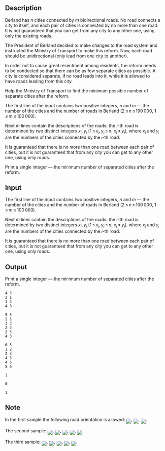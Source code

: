 ## Description

<div><p>Berland has <span class="tex-span"><i>n</i></span> cities connected by <span class="tex-span"><i>m</i></span> bidirectional roads. No road connects a city to itself, and each pair of cities is connected by no more than one road. It is <span class="tex-font-style-bf">not guaranteed</span> that you can get from any city to any other one, using only the existing roads.</p><p>The President of Berland decided to make changes to the road system and instructed the Ministry of Transport to make this reform. Now, each road should be unidirectional (only lead from one city to another).</p><p>In order not to cause great resentment among residents, the reform needs to be conducted so that there can be as few separate cities as possible. A city is considered <span class="tex-font-style-it">separate</span>, if no road leads into it, while it is allowed to have roads leading from this city.</p><p>Help the Ministry of Transport to find the minimum possible number of separate cities after the reform.</p></div><div class="input-specification"><p>The first line of the input contains two positive integers, <span class="tex-span"><i>n</i></span> and <span class="tex-span"><i>m</i></span> — the number of the cities and the number of roads in Berland (<span class="tex-span">2 ≤ <i>n</i> ≤ 100 000</span>, <span class="tex-span">1 ≤ <i>m</i> ≤ 100 000</span>). </p><p>Next <span class="tex-span"><i>m</i></span> lines contain the descriptions of the roads: the <span class="tex-span"><i>i</i></span>-th road is determined by two distinct integers <span class="tex-span"><i>x</i><sub class="lower-index"><i>i</i></sub>, <i>y</i><sub class="lower-index"><i>i</i></sub></span> (<span class="tex-span">1 ≤ <i>x</i><sub class="lower-index"><i>i</i></sub>, <i>y</i><sub class="lower-index"><i>i</i></sub> ≤ <i>n</i></span>, <span class="tex-span"><i>x</i><sub class="lower-index"><i>i</i></sub> ≠ <i>y</i><sub class="lower-index"><i>i</i></sub></span>), where <span class="tex-span"><i>x</i><sub class="lower-index"><i>i</i></sub></span> and <span class="tex-span"><i>y</i><sub class="lower-index"><i>i</i></sub></span> are the numbers of the cities connected by the <span class="tex-span"><i>i</i></span>-th road.</p><p>It is guaranteed that there is no more than one road between each pair of cities, but it is not guaranteed that from any city you can get to any other one, using only roads.</p></div><div class="output-specification"><p>Print a single integer&nbsp;— the minimum number of separated cities after the reform.</p></div>

## Input

<p>The first line of the input contains two positive integers, <span class="tex-span"><i>n</i></span> and <span class="tex-span"><i>m</i></span> — the number of the cities and the number of roads in Berland (<span class="tex-span">2 ≤ <i>n</i> ≤ 100 000</span>, <span class="tex-span">1 ≤ <i>m</i> ≤ 100 000</span>). </p><p>Next <span class="tex-span"><i>m</i></span> lines contain the descriptions of the roads: the <span class="tex-span"><i>i</i></span>-th road is determined by two distinct integers <span class="tex-span"><i>x</i><sub class="lower-index"><i>i</i></sub>, <i>y</i><sub class="lower-index"><i>i</i></sub></span> (<span class="tex-span">1 ≤ <i>x</i><sub class="lower-index"><i>i</i></sub>, <i>y</i><sub class="lower-index"><i>i</i></sub> ≤ <i>n</i></span>, <span class="tex-span"><i>x</i><sub class="lower-index"><i>i</i></sub> ≠ <i>y</i><sub class="lower-index"><i>i</i></sub></span>), where <span class="tex-span"><i>x</i><sub class="lower-index"><i>i</i></sub></span> and <span class="tex-span"><i>y</i><sub class="lower-index"><i>i</i></sub></span> are the numbers of the cities connected by the <span class="tex-span"><i>i</i></span>-th road.</p><p>It is guaranteed that there is no more than one road between each pair of cities, but it is not guaranteed that from any city you can get to any other one, using only roads.</p>

## Output

<p>Print a single integer&nbsp;— the minimum number of separated cities after the reform.</p>





```input1
4 3
2 1
1 3
4 3

```




```input2
5 5
2 1
1 3
2 3
2 5
4 3

```




```input3
6 5
1 2
2 3
4 5
4 6
5 6

```




```output1
1

```




```output2
0

```




```output3
1

```



## Note

<p>In the first sample the following road orientation is allowed: <img align="middle" class="tex-formula" src="file://TBdViYNj.png" style="max-width: 100.0%;max-height: 100.0%;">, <img align="middle" class="tex-formula" src="file://aRYEpOpY.png" style="max-width: 100.0%;max-height: 100.0%;">, <img align="middle" class="tex-formula" src="file://LAQJZZG0.png" style="max-width: 100.0%;max-height: 100.0%;">.</p><p>The second sample: <img align="middle" class="tex-formula" src="file://PEpaRiwy.png" style="max-width: 100.0%;max-height: 100.0%;">, <img align="middle" class="tex-formula" src="file://3hSXleRP.png" style="max-width: 100.0%;max-height: 100.0%;">, <img align="middle" class="tex-formula" src="file://JRhRRBtn.png" style="max-width: 100.0%;max-height: 100.0%;">, <img align="middle" class="tex-formula" src="file://8CACLXJN.png" style="max-width: 100.0%;max-height: 100.0%;">, <img align="middle" class="tex-formula" src="file://bwn04oqn.png" style="max-width: 100.0%;max-height: 100.0%;">.</p><p>The third sample: <img align="middle" class="tex-formula" src="file://eV3O0190.png" style="max-width: 100.0%;max-height: 100.0%;">, <img align="middle" class="tex-formula" src="file://qCfDZoDR.png" style="max-width: 100.0%;max-height: 100.0%;">, <img align="middle" class="tex-formula" src="file://WEM7gRia.png" style="max-width: 100.0%;max-height: 100.0%;">, <img align="middle" class="tex-formula" src="file://6MZNeP1T.png" style="max-width: 100.0%;max-height: 100.0%;">, <img align="middle" class="tex-formula" src="file://y1iBzNGV.png" style="max-width: 100.0%;max-height: 100.0%;">.</p>
